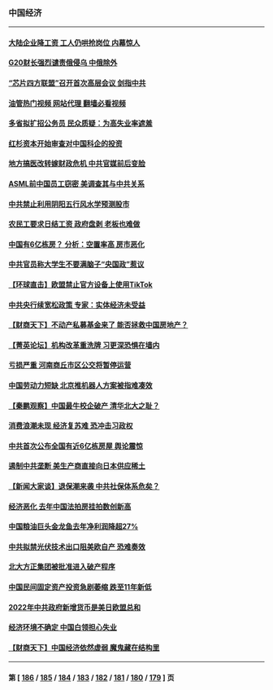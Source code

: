 ### 中国经济
---
#### [大陆企业降工资 工人仍哄抢岗位 内幕惊人](../../pages/ncid283/n13938419.md?02261645) 
#### [G20财长强烈谴责俄侵乌 中俄除外](../../pages/ncid283/n13938118.md?02261645) 
#### [“芯片四方联盟”召开首次高层会议 剑指中共](../../pages/ncid283/n13938194.md?02261645) 
#### [油管热门视频 网站代理 翻墙必看视频](http://138.2.39.72:81/youtube.html?epic-marker?02261645)
#### [多省拟扩招公务员 民众质疑：为高失业率遮羞](../../pages/ncid283/n13938117.md?02261645) 
#### [红杉资本开始审查对中国科企的投资](../../pages/ncid283/n13937777.md?02261645) 
#### [地方搞医改转嫁财政危机 中共官媒前后变脸](../../pages/ncid283/n13937798.md?02261645) 
#### [ASML前中国员工窃密 美调查其与中共关系](../../pages/ncid283/n13937721.md?02261645) 
#### [中共禁止利用阴阳五行风水学预测股市](../../pages/ncid283/n13937608.md?02261645) 
#### [农民工要求日结工资 政府盘剥 老板也难做](../../pages/ncid283/n13936819.md?02261645) 
#### [中国有6亿栋房？ 分析：空置率高 房市恶化](../../pages/ncid283/n13936704.md?02261645) 
#### [中共官员称大学生不要满脑子“央国政”惹议](../../pages/ncid283/n13937222.md?02261645) 
#### [【环球直击】欧盟禁止官方设备上使用TikTok](../../pages/ncid283/n13936803.md?02261645) 
#### [中共央行续宽松政策 专家：实体经济未受益](../../pages/ncid283/n13936702.md?02261645) 
#### [【财商天下】不动产私募基金来了 能否拯救中国房地产？](../../pages/ncid283/n13936928.md?02261645) 
#### [【菁英论坛】机构改革重洗牌 习更深恐惧在墙内](../../pages/ncid283/n13936676.md?02261645) 
#### [亏损严重 河南商丘市区公交将暂停运营](../../pages/ncid283/n13936347.md?02261645) 
#### [中国劳动力短缺 北京推机器人方案被指难凑效](../../pages/ncid283/n13935400.md?02261645) 
#### [【秦鹏观察】中国最牛校企破产 清华北大之耻？](../../pages/ncid283/n13935966.md?02261645) 
#### [消费浪潮未现 经济复苏难 恐冲击习政权](../../pages/ncid283/n13935209.md?02261645) 
#### [中共首次公布全国有近6亿栋房屋 舆论震惊](../../pages/ncid283/n13935889.md?02261645) 
#### [遏制中共垄断 美生产商直接向日本供应稀土](../../pages/ncid283/n13935770.md?02261645) 
#### [【新闻大家谈】退保潮来袭 中共社保体系危矣？](../../pages/ncid283/n13935718.md?02261645) 
#### [经济恶化 去年中国法拍房挂拍数创新高](../../pages/ncid283/n13935146.md?02261645) 
#### [中国粮油巨头金龙鱼去年净利润降超27%](../../pages/ncid283/n13934983.md?02261645) 
#### [中共拟禁光伏技术出口阻美欧自产 恐难奏效](../../pages/ncid283/n13934909.md?02261645) 
#### [北大方正集团被批准进入破产程序](../../pages/ncid283/n13934678.md?02261645) 
#### [中国民间固定资产投资急剧萎缩 跌至11年新低](../../pages/ncid283/n13934355.md?02261645) 
#### [2022年中共政府新增货币是美日欧盟总和](../../pages/ncid283/n13934327.md?02261645) 
#### [经济环境不确定 中国白领担心失业](../../pages/ncid283/n13934104.md?02261645) 
#### [【财商天下】中国经济依然虚弱 魔鬼藏在结构里](../../pages/ncid283/n13933670.md?02261645) 

---
#### 第 [ [186](./186.md?02261645) / [185](./185.md?02261645) / [184](./184.md?02261645) / [183](./183.md?02261645) / [182](./182.md?02261645) / [181](./181.md?02261645) / [180](./180.md?02261645) / [179](./179.md?02261645) ] 页
